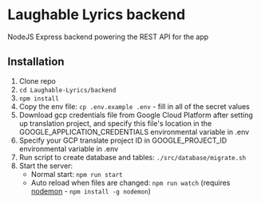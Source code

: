 # Laughable Lyrics backend
NodeJS Express backend powering the REST API for the app

## Installation
1. Clone repo
2. `cd Laughable-Lyrics/backend`
2. `npm install`
3. Copy the env file: `cp .env.example .env` - fill in all of the secret values
4. Download gcp credentials file from Google Cloud Platform after setting up translation project, and specify this file's location in the GOOGLE_APPLICATION_CREDENTIALS environmental variable in .env
5. Specify your GCP translate project ID in GOOGLE_PROJECT_ID environmental variable in .env
6. Run script to create database and tables: `./src/database/migrate.sh`
7. Start the server:
   - Normal start: `npm run start`
   - Auto reload when files are changed: `npm run watch` (requires [nodemon](https://nodemon.io/) - `npm install -g nodemon`)
